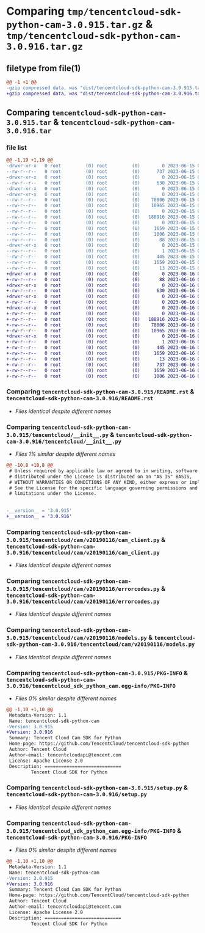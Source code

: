 # Comparing `tmp/tencentcloud-sdk-python-cam-3.0.915.tar.gz` & `tmp/tencentcloud-sdk-python-cam-3.0.916.tar.gz`

## filetype from file(1)

```diff
@@ -1 +1 @@
-gzip compressed data, was "dist/tencentcloud-sdk-python-cam-3.0.915.tar", last modified: Thu Jun 15 00:19:28 2023, max compression
+gzip compressed data, was "dist/tencentcloud-sdk-python-cam-3.0.916.tar", last modified: Fri Jun 16 00:28:25 2023, max compression
```

## Comparing `tencentcloud-sdk-python-cam-3.0.915.tar` & `tencentcloud-sdk-python-cam-3.0.916.tar`

### file list

```diff
@@ -1,19 +1,19 @@
-drwxr-xr-x   0 root         (0) root         (0)        0 2023-06-15 00:19:28.000000 tencentcloud-sdk-python-cam-3.0.915/
--rw-r--r--   0 root         (0) root         (0)      737 2023-06-15 00:19:28.000000 tencentcloud-sdk-python-cam-3.0.915/README.rst
-drwxr-xr-x   0 root         (0) root         (0)        0 2023-06-15 00:19:28.000000 tencentcloud-sdk-python-cam-3.0.915/tencentcloud/
--rw-r--r--   0 root         (0) root         (0)      630 2023-06-15 00:19:28.000000 tencentcloud-sdk-python-cam-3.0.915/tencentcloud/__init__.py
-drwxr-xr-x   0 root         (0) root         (0)        0 2023-06-15 00:19:28.000000 tencentcloud-sdk-python-cam-3.0.915/tencentcloud/cam/
-drwxr-xr-x   0 root         (0) root         (0)        0 2023-06-15 00:19:28.000000 tencentcloud-sdk-python-cam-3.0.915/tencentcloud/cam/v20190116/
--rw-r--r--   0 root         (0) root         (0)    78006 2023-06-15 00:19:28.000000 tencentcloud-sdk-python-cam-3.0.915/tencentcloud/cam/v20190116/cam_client.py
--rw-r--r--   0 root         (0) root         (0)    10965 2023-06-15 00:19:28.000000 tencentcloud-sdk-python-cam-3.0.915/tencentcloud/cam/v20190116/errorcodes.py
--rw-r--r--   0 root         (0) root         (0)        0 2023-06-15 00:19:28.000000 tencentcloud-sdk-python-cam-3.0.915/tencentcloud/cam/v20190116/__init__.py
--rw-r--r--   0 root         (0) root         (0)   188916 2023-06-15 00:19:28.000000 tencentcloud-sdk-python-cam-3.0.915/tencentcloud/cam/v20190116/models.py
--rw-r--r--   0 root         (0) root         (0)        0 2023-06-15 00:19:28.000000 tencentcloud-sdk-python-cam-3.0.915/tencentcloud/cam/__init__.py
--rw-r--r--   0 root         (0) root         (0)     1659 2023-06-15 00:19:28.000000 tencentcloud-sdk-python-cam-3.0.915/PKG-INFO
--rw-r--r--   0 root         (0) root         (0)     1006 2023-06-15 00:19:28.000000 tencentcloud-sdk-python-cam-3.0.915/setup.py
--rw-r--r--   0 root         (0) root         (0)       88 2023-06-15 00:19:28.000000 tencentcloud-sdk-python-cam-3.0.915/setup.cfg
-drwxr-xr-x   0 root         (0) root         (0)        0 2023-06-15 00:19:28.000000 tencentcloud-sdk-python-cam-3.0.915/tencentcloud_sdk_python_cam.egg-info/
--rw-r--r--   0 root         (0) root         (0)        1 2023-06-15 00:19:28.000000 tencentcloud-sdk-python-cam-3.0.915/tencentcloud_sdk_python_cam.egg-info/dependency_links.txt
--rw-r--r--   0 root         (0) root         (0)      445 2023-06-15 00:19:28.000000 tencentcloud-sdk-python-cam-3.0.915/tencentcloud_sdk_python_cam.egg-info/SOURCES.txt
--rw-r--r--   0 root         (0) root         (0)     1659 2023-06-15 00:19:28.000000 tencentcloud-sdk-python-cam-3.0.915/tencentcloud_sdk_python_cam.egg-info/PKG-INFO
--rw-r--r--   0 root         (0) root         (0)       13 2023-06-15 00:19:28.000000 tencentcloud-sdk-python-cam-3.0.915/tencentcloud_sdk_python_cam.egg-info/top_level.txt
+drwxr-xr-x   0 root         (0) root         (0)        0 2023-06-16 00:28:25.000000 tencentcloud-sdk-python-cam-3.0.916/
+-rw-r--r--   0 root         (0) root         (0)       88 2023-06-16 00:28:25.000000 tencentcloud-sdk-python-cam-3.0.916/setup.cfg
+drwxr-xr-x   0 root         (0) root         (0)        0 2023-06-16 00:28:25.000000 tencentcloud-sdk-python-cam-3.0.916/tencentcloud/
+-rw-r--r--   0 root         (0) root         (0)      630 2023-06-16 00:28:25.000000 tencentcloud-sdk-python-cam-3.0.916/tencentcloud/__init__.py
+drwxr-xr-x   0 root         (0) root         (0)        0 2023-06-16 00:28:25.000000 tencentcloud-sdk-python-cam-3.0.916/tencentcloud/cam/
+-rw-r--r--   0 root         (0) root         (0)        0 2023-06-16 00:28:25.000000 tencentcloud-sdk-python-cam-3.0.916/tencentcloud/cam/__init__.py
+drwxr-xr-x   0 root         (0) root         (0)        0 2023-06-16 00:28:25.000000 tencentcloud-sdk-python-cam-3.0.916/tencentcloud/cam/v20190116/
+-rw-r--r--   0 root         (0) root         (0)        0 2023-06-16 00:28:25.000000 tencentcloud-sdk-python-cam-3.0.916/tencentcloud/cam/v20190116/__init__.py
+-rw-r--r--   0 root         (0) root         (0)   188916 2023-06-16 00:28:25.000000 tencentcloud-sdk-python-cam-3.0.916/tencentcloud/cam/v20190116/models.py
+-rw-r--r--   0 root         (0) root         (0)    78006 2023-06-16 00:28:25.000000 tencentcloud-sdk-python-cam-3.0.916/tencentcloud/cam/v20190116/cam_client.py
+-rw-r--r--   0 root         (0) root         (0)    10965 2023-06-16 00:28:25.000000 tencentcloud-sdk-python-cam-3.0.916/tencentcloud/cam/v20190116/errorcodes.py
+drwxr-xr-x   0 root         (0) root         (0)        0 2023-06-16 00:28:25.000000 tencentcloud-sdk-python-cam-3.0.916/tencentcloud_sdk_python_cam.egg-info/
+-rw-r--r--   0 root         (0) root         (0)        1 2023-06-16 00:28:25.000000 tencentcloud-sdk-python-cam-3.0.916/tencentcloud_sdk_python_cam.egg-info/dependency_links.txt
+-rw-r--r--   0 root         (0) root         (0)      445 2023-06-16 00:28:25.000000 tencentcloud-sdk-python-cam-3.0.916/tencentcloud_sdk_python_cam.egg-info/SOURCES.txt
+-rw-r--r--   0 root         (0) root         (0)     1659 2023-06-16 00:28:25.000000 tencentcloud-sdk-python-cam-3.0.916/tencentcloud_sdk_python_cam.egg-info/PKG-INFO
+-rw-r--r--   0 root         (0) root         (0)       13 2023-06-16 00:28:25.000000 tencentcloud-sdk-python-cam-3.0.916/tencentcloud_sdk_python_cam.egg-info/top_level.txt
+-rw-r--r--   0 root         (0) root         (0)      737 2023-06-16 00:28:25.000000 tencentcloud-sdk-python-cam-3.0.916/README.rst
+-rw-r--r--   0 root         (0) root         (0)     1659 2023-06-16 00:28:25.000000 tencentcloud-sdk-python-cam-3.0.916/PKG-INFO
+-rw-r--r--   0 root         (0) root         (0)     1006 2023-06-16 00:28:25.000000 tencentcloud-sdk-python-cam-3.0.916/setup.py
```

### Comparing `tencentcloud-sdk-python-cam-3.0.915/README.rst` & `tencentcloud-sdk-python-cam-3.0.916/README.rst`

 * *Files identical despite different names*

### Comparing `tencentcloud-sdk-python-cam-3.0.915/tencentcloud/__init__.py` & `tencentcloud-sdk-python-cam-3.0.916/tencentcloud/__init__.py`

 * *Files 1% similar despite different names*

```diff
@@ -10,8 +10,8 @@
 # Unless required by applicable law or agreed to in writing, software
 # distributed under the License is distributed on an "AS IS" BASIS,
 # WITHOUT WARRANTIES OR CONDITIONS OF ANY KIND, either express or implied.
 # See the License for the specific language governing permissions and
 # limitations under the License.
 
 
-__version__ = '3.0.915'
+__version__ = '3.0.916'
```

### Comparing `tencentcloud-sdk-python-cam-3.0.915/tencentcloud/cam/v20190116/cam_client.py` & `tencentcloud-sdk-python-cam-3.0.916/tencentcloud/cam/v20190116/cam_client.py`

 * *Files identical despite different names*

### Comparing `tencentcloud-sdk-python-cam-3.0.915/tencentcloud/cam/v20190116/errorcodes.py` & `tencentcloud-sdk-python-cam-3.0.916/tencentcloud/cam/v20190116/errorcodes.py`

 * *Files identical despite different names*

### Comparing `tencentcloud-sdk-python-cam-3.0.915/tencentcloud/cam/v20190116/models.py` & `tencentcloud-sdk-python-cam-3.0.916/tencentcloud/cam/v20190116/models.py`

 * *Files identical despite different names*

### Comparing `tencentcloud-sdk-python-cam-3.0.915/PKG-INFO` & `tencentcloud-sdk-python-cam-3.0.916/tencentcloud_sdk_python_cam.egg-info/PKG-INFO`

 * *Files 0% similar despite different names*

```diff
@@ -1,10 +1,10 @@
 Metadata-Version: 1.1
 Name: tencentcloud-sdk-python-cam
-Version: 3.0.915
+Version: 3.0.916
 Summary: Tencent Cloud Cam SDK for Python
 Home-page: https://github.com/TencentCloud/tencentcloud-sdk-python
 Author: Tencent Cloud
 Author-email: tencentcloudapi@tencent.com
 License: Apache License 2.0
 Description: ============================
         Tencent Cloud SDK for Python
```

### Comparing `tencentcloud-sdk-python-cam-3.0.915/setup.py` & `tencentcloud-sdk-python-cam-3.0.916/setup.py`

 * *Files identical despite different names*

### Comparing `tencentcloud-sdk-python-cam-3.0.915/tencentcloud_sdk_python_cam.egg-info/PKG-INFO` & `tencentcloud-sdk-python-cam-3.0.916/PKG-INFO`

 * *Files 0% similar despite different names*

```diff
@@ -1,10 +1,10 @@
 Metadata-Version: 1.1
 Name: tencentcloud-sdk-python-cam
-Version: 3.0.915
+Version: 3.0.916
 Summary: Tencent Cloud Cam SDK for Python
 Home-page: https://github.com/TencentCloud/tencentcloud-sdk-python
 Author: Tencent Cloud
 Author-email: tencentcloudapi@tencent.com
 License: Apache License 2.0
 Description: ============================
         Tencent Cloud SDK for Python
```

